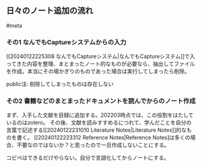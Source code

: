 ## 日々のノート追加の流れ
#meta


### その1 なんでもCaptureシステムからの入力

[[20240122225308 なんでもCaptureシステム|なんでもCaptureシステム]]で入ってきた内容を整理、まとまったノート的なものが必要なら、抽出してファイルを作成。本当にその場かぎりのものであった場合は実行してしまったら削除。

public注: 削除してしまったものは存在しない

### その2 書籍などのまとまったドキュメントを読んでからのノート作成

まず、入手した文献を目録に追加する。202203時点では、この役割をはたしているのはzotero。
その後、文献を読みすすめるにつれて、学んだことを自分の言葉で記述する[[20240122231010 Literature Notes|Literature Notes]]的なものを書く。
[[20240122223312 Reference Notes|Reference Notes]は多くの場合、不要なのではないか？と思ったので一旦作成しないことにする。

コピペはできるだけやらない。自分で言語化してからノートにする。

